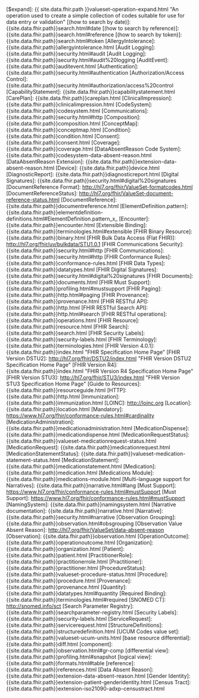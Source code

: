 [$expand]: {{ site.data.fhir.path }}valueset-operation-expand.html  "An operation used to create a simple collection of codes suitable for use for data entry or validation"
[(how to search by date)]: {{site.data.fhir.path}}search.html#date
[(how to search by reference)]: {{site.data.fhir.path}}search.html#reference
[(how to search by token)]: {{site.data.fhir.path}}search.html#token
[AllergyIntolerance]: {{site.data.fhir.path}}allergyintolerance.html
[Audit Logging]: {{site.data.fhir.path}}security.html#audit
[Audit Logging]: {{site.data.fhir.path}}security.html#audit%20logging
[AuditEvent]: {{site.data.fhir.path}}auditevent.html
[Authentication]: {{site.data.fhir.path}}security.html#authentication
[Authorization/Access Control]: {{site.data.fhir.path}}security.html#authorization/access%20control
[CapabilityStatement]: {{site.data.fhir.path}}capabilitystatement.html
[CarePlan]: {{site.data.fhir.path}}careplan.html
[ClinicalImpression]: {{site.data.fhir.path}}clinicalimpression.html
[CodeSystem]: {{site.data.fhir.path}}codesystem.html
[Communications]: {{site.data.fhir.path}}security.html#http
[Composition]: {{site.data.fhir.path}}composition.html
[ConceptMap]: {{site.data.fhir.path}}conceptmap.html
[Condition]: {{site.data.fhir.path}}condition.html
[Consent]: {{site.data.fhir.path}}consent.html
[Coverage]: {{site.data.fhir.path}}coverage.html
[DataAbsentReason Code System]: {{site.data.fhir.path}}codesystem-data-absent-reason.html
[DataAbsentReason Extension]: {{site.data.fhir.path}}extension-data-absent-reason.html
[Device]: {{site.data.fhir.path}}device.html
[DiagnosticReport]:  {{site.data.fhir.path}}diagnosticreport.html
[Digital Signatures]: {{site.data.fhir.path}}security.html#digital%20signatures
[DocumentReference Format]: http://hl7.org/fhir/ValueSet-formatcodes.html
[DocumentReferenceStatus]: http://hl7.org/fhir/ValueSet-document-reference-status.html
[DocumentReference]: {{site.data.fhir.path}}documentreference.html
[ElementDefinition.pattern]: {{site.data.fhir.path}}elementdefinition-definitions.html#ElementDefinition.pattern_x_
[Encounter]: {{site.data.fhir.path}}encounter.html
[Extensible Binding]: {{site.data.fhir.path}}terminologies.html#extensible
[FHIR Binary Resource]: {{site.data.fhir.path}}binary.html
[FHIR Bulk Data Access (Flat FHIR)]: http://hl7.org/fhir/uv/bulkdata/STU1.0.1
[FHIR Communications Security]: {{site.data.fhir.path}}security.html#http
[FHIR Communications]: {{site.data.fhir.path}}security.html#http
[FHIR Conformance Rules]: {{site.data.fhir.path}}conformance-rules.html
[FHIR Data Types]: {{site.data.fhir.path}}datatypes.html
[FHIR Digital Signatures]: {{site.data.fhir.path}}security.html#digital%20signatures
[FHIR Documents]: {{site.data.fhir.path}}documents.html
[FHIR Must Support]: {{site.data.fhir.path}}profiling.html#mustsupport
[FHIR Paging]: {{site.data.fhir.path}}http.html#paging
[FHIR Provenance]: {{site.data.fhir.path}}provenance.html
[FHIR RESTful API]: {{site.data.fhir.path}}http.html
[FHIR RESTful Search API]: {{site.data.fhir.path}}http.html#search
[FHIR RESTful operations]: {{site.data.fhir.path}}operations.html
[FHIR Resource]: {{site.data.fhir.path}}resource.html
[FHIR Search]: {{site.data.fhir.path}}search.html
[FHIR Security Labels]: {{site.data.fhir.path}}security-labels.html
[FHIR Terminology]: {{site.data.fhir.path}}terminologies.html
[FHIR Version 4.0.1]: {{site.data.fhir.path}}index.html "FHIR Specification Home Page"
[FHIR Version DSTU2]: http://hl7.org/fhir/DSTU2/index.html "FHIR Version DSTU2 Specification Home Page"
[FHIR Version R4]: {{site.data.fhir.path}}index.html "FHIR Version R4 Specification Home Page"
[FHIR Version STU3]: http://hl7.org/fhir/STU3/index.html "FHIR Version STU3 Specification Home Page"
[Guide to Resources]: {{site.data.fhir.path}}resourceguide.html
[HTTP]: {{site.data.fhir.path}}http.html
[Immunization]:  {{site.data.fhir.path}}immunization.html
[LOINC]: http://loinc.org
[Location]:  {{site.data.fhir.path}}location.html
[Mandatory]: https://www.hl7.org/fhir/conformance-rules.html#cardinality
[MedicationAdministration]: {{site.data.fhir.path}}medicationadministration.html
[MedicationDispense]: {{site.data.fhir.path}}medicationdispense.html
[MedicationRequestStatus]: {{site.data.fhir.path}}valueset-medicationrequest-status.html
[MedicationRequest]: {{site.data.fhir.path}}medicationrequest.html
[MedicationStatementStatus]: {{site.data.fhir.path}}valueset-medication-statement-status.html
[MedicationStatement]: {{site.data.fhir.path}}medicationstatement.html
[Medication]: {{site.data.fhir.path}}medication.html
[Medications Module]: {{site.data.fhir.path}}medications-module.html
[Multi-language support for Narratives]: {{site.data.fhir.path}}narrative.html#lang
[Must Support]: https://www.hl7.org/fhir/conformance-rules.html#mustSupport
[Must Support]: https://www.hl7.org/fhir/conformance-rules.html#mustSupport
[NamingSystem]: {{site.data.fhir.path}}namingsystem.html
[Narrative documentation]: {{site.data.fhir.path}}narrative.html
[Narrative]: {{site.data.fhir.path}}security.html#narrative
[Observation Grouping]: {{site.data.fhir.path}}observation.html#obsgrouping
[Observation Value Absent Reason]: http://hl7.org/fhir/ValueSet/data-absent-reason
[Observation]: {{site.data.fhir.path}}observation.html
[OperationOutcome]: {{site.data.fhir.path}}operationoutcome.html
[Organization]: {{site.data.fhir.path}}organization.html
[Patient]: {{site.data.fhir.path}}patient.html
[PractitionerRole]: {{site.data.fhir.path}}practitionerrole.html
[Practitioner]: {{site.data.fhir.path}}practitioner.html
[ProcedureStatus]: {{site.data.fhir.path}}valueset-procedure-status.html
[Procedure]: {{site.data.fhir.path}}procedure.html
[Provenance]: {{site.data.fhir.path}}provenance.html
[Quantity]: {{site.data.fhir.path}}datatypes.html#quantity
[Required Binding]: {{site.data.fhir.path}}terminologies.html#required
[SNOMED CT]: http://snomed.info/sct
[Search Parameter Registry]: {{site.data.fhir.path}}searchparameter-registry.html
[Security Labels]: {{site.data.fhir.path}}security-labels.html
[ServiceRequest]: {{site.data.fhir.path}}servicerequest.html
[StructureDefinitions]: {{site.data.fhir.path}}structuredefinition.html
[UCUM Codes value set]: {{site.data.fhir.path}}valueset-ucum-units.html
[base resource differential]: {{site.data.fhir.path}}diff.html
[component]: {{site.data.fhir.path}}observation.html#gr-comp
[differential view]: {{site.data.fhir.path}}profiling.html#snapshot
[logical view]: {{site.data.fhir.path}}formats.html#table
[reference]: {{site.data.fhir.path}}references.html
[Data Absent Reason]: {{site.data.fhir.path}}extension-data-absent-reason.html
[Gender Identity]: {{site.data.fhir.path}}extension-patient-genderidentity.html
[Census Tract]: {{site.data.fhir.path}}extension-iso21090-adxp-censustract.html

[US Core Patient]: http://hl7.org/fhir/us/core/StructureDefinition-us-core-patient.html
[US Core Birthsex/Sex Assigned At Birth]: http://hl7.org/fhir/us/core/StructureDefinition-us-core-birthsex.html
[US Core Condition]: http://hl7.org/fhir/us/core/StructureDefinition-us-core-condition.html
[US Core Encounter]: http://hl7.org/fhir/us/core/StructureDefinition-us-core-encounter.html

[US PH Patient]: http://hl7.org/fhir/us/ecr/StructureDefinition-us-ph-patient.html
[US PH Condition]: http://hl7.org/fhir/us/ecr/StructureDefinition-us-ph-condition.html
[US PH Encounter]: http://hl7.org/fhir/us/ecr/StructureDefinition-us-ph-encounter.html

[CBS Age at Case Investigation Profile]: StructureDefinition-cbs-age-at-investigation.html
[CBS Binational Reporting Criteria Profile]: StructureDefinition-cbs-binational-reporting-criteria.html
[CBS Case Investigation Start Date Profile]: StructureDefinition-cbs-investigation-start-date.html
[CBS Case Notification Panel Member Profile]:StructureDefinition-cbs-cnp-member.html
[CBS Case Notification Panel Profile]: StructureDefinition-cbs-case-notification-panel.html
[CBS Case Outbreak Profile]: StructureDefinition-cbs-case-outbreak.html
[CBS Cause of Death Profile]: StructureDefinition-cbs-cause-of-death.html
[CBS Co-Condition Profile]: StructureDefinition-cbs-co-condition.html
[CBS Composition Profile]: StructureDefinition-cbs-composition.html
[CBS Date Reported to Public Health Department Profile]: StructureDefinition-cbs-date-reported-to-phd.html
[CBS Date of Initial Report Profile]: StructureDefinition-cbs-date-initial-report.html
[CBS Document Bundle Profile]: StructureDefinition-cbs-document-bundle.html
[CBS Earliest Date Reported to County Profile]: StructureDefinition-cbs-earliest-date-reported-to-county.html
[CBS Earliest Date Reported to State Profile]: StructureDefinition-cbs-earliest-date-reported-to-state.html
[CBS Exposure Observation Profile]: StructureDefinition-cbs-exposure-observation.html
[CBS Immediate National Notifiable Condition Profile]: StructureDefinition-cbs-immediate-nnc.html
[CBS Jurisdiction Code Profile]: StructureDefinition-cbs-jurisdiction-code.html
[CBS MMWR Profile]: StructureDefinition-cbs-mmwr.html
[CBS National Reporting Jurisdiction Profile]: StructureDefinition-cbs-national-reporting-jurisdiction.html
[CBS Past or Present Job Profile]: StructureDefinition-cbs-past-or-present-job.html
[CBS Person Reporting to CDC Profile]: StructureDefinition-cbs-person-reporting-to-cdc.html
[CBS Pregnancy Status Profile]: StructureDefinition-cbs-pregnancy-status.html
[CBS Questionnaire Profile]: StructureDefinition-cbs-questionnaire.html
[CBS Reporting County Profile]: StructureDefinition-cbs-reporting-county.html
[CBS Reporting Source Organization Profile]: StructureDefinition-cbs-reporting-source-organization.html
[CBS Reporting State Profile]: StructureDefinition-cbs-reporting-state.html
[CBS Social Determinants of Health Profile]: StructureDefinition-cbs-social-determinants-of-health.html
[CBS Specimen Profile]: StructureDefinition-cbs-specimen.html
[CBS Transmission Mode Profile]: StructureDefinition-cbs-transmission-mode.html
[CBS Vaccination per ACIP Recommendations Profile]: StructureDefinition-cbs-vaccination-ACIP-Recommendation.html
[US CBS Immunization Profile]: StructureDefinition-us-cbs-immunization.html
[US CBS Condition of Interest Profile]: StructureDefinition-us-cbs-condition.html
[US CBS Lab Diagnostic Report Profile]: StructureDefinition-us-cbs-lab-diagnosticreport.html
[US CBS Lab Observation Profile]: StructureDefinition-us-cbs-lab-observation.html
[US CBS Hospitalization Profile]: StructureDefinition-us-cbs-hospitalization.html
[US CBS Patient Profile]: StructureDefinition-us-cbs-patient.html
[US CBS Performing Laboratory Profile]: StructureDefinition-us-cbs-performing-lab.html
[US CBS Travel History Profile]: StructureDefinition-us-cbs-travel-history.html

[CBS CDC Address Use Extension]: StructureDefinition-cbs-cdc-address-use.html
[CBS Case Class Status Extension]: StructureDefinition-cbs-case-class-status.html
[CBS Died of Condition Extension]: StructureDefinition-cbs-died-of-condition.html
[CBS Illness Duration Extension]: StructureDefinition-cbs-illness-duration.html
[CBS Program Specific Time Window Extension]: StructureDefinition-us-cbs-program-specific-time-window.html
[US CBS Program Specific Time Window Extension]: StructureDefinition-us-cbs-program-specific-time-window.html
[CBS Reason Not Vaccinated Per ACIP Recommendations Extension]: StructureDefinition-cbs-reason-not-vaccinated-per-ACIP-recommendations.html
[CBS Related Case Extension]: StructureDefinition-cbs-related-case.html
[CBS Specimen Role Extension]: StructureDefinition-cbs-specimen-role.html
[US CBS Period and Mode of Travel]: StructureDefinition-us-cbs-period-and-mode-of-travel.html


[Additional codes for Address.use]: ValueSet-CBSCDCAddressUseVS.html
[CBS Case Notification Panel Codes]: ValueSet-CBSCaseNotificationPanelVS.html
[CBS Case Notification Panel Value Set]: ValueSet-CBSCaseNotificationPanelVS.html
[CBS Related Case Type Value Set]: ValueSet-CBSRelatedCaseTypeVS.html
[CBS STD Epi Questionnaire Panel Codes]: ValueSet-CBSSTDSexualHistoryDrugUseQuestionnaireVS.html
[CBS Social Determinants of Health Categories]: ValueSet-CBSSocialDeterminantsOfHealthCategoryVS.html
[CBS Social Determinants of Health Codes]: ValueSet-CBSSocialDeterminantsOfHealthVS.html
[CBS Temporary Code System]: CodeSystem-cbs-temp-code-system.html
[CBS Time Window Relative To Value Set]: ValueSet-CBSTimeWindowRelativeToVS.html

[Artifacts]: artifacts.html "Artifacts Page"
[Conformance Expectations]: conformance-expectations.html "Conformance Expectations Page"
[Downloads]: downloads.html "Downloads Page"
[Examples]: examples.html "Examples Page"
[General Guidance]: general-guidance.html "General Guidance Page"
[Home]: index.html "Home Page"
[Missing Data]: general-guidance.html#missing-data
[Profiles and Extensions]: profiles-and-extensions.html
[Suppressed Data]: general-guidance.html#suppressed-data
[Terminology]: terminology.html "Terminology Page"
[Value sets]: terminology.html "Terminology Page"